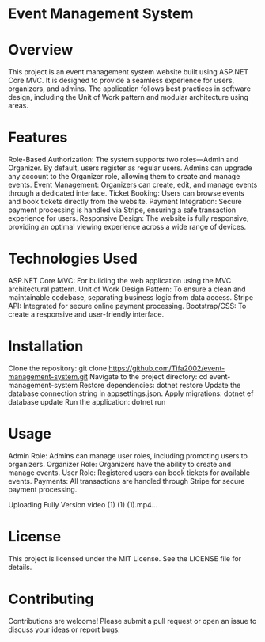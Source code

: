 # Event Management System
# Overview
This project is an event management system website built using ASP.NET Core MVC. It is designed to provide a seamless experience for users, organizers, and admins. The application follows best practices in software design, including the Unit of Work pattern and modular architecture using areas.

# Features
Role-Based Authorization: The system supports two roles—Admin and Organizer. By default, users register as regular users. Admins can upgrade any account to the Organizer role, allowing them to create and manage events.
Event Management: Organizers can create, edit, and manage events through a dedicated interface.
Ticket Booking: Users can browse events and book tickets directly from the website.
Payment Integration: Secure payment processing is handled via Stripe, ensuring a safe transaction experience for users.
Responsive Design: The website is fully responsive, providing an optimal viewing experience across a wide range of devices.
# Technologies Used
ASP.NET Core MVC: For building the web application using the MVC architectural pattern.
Unit of Work Design Pattern: To ensure a clean and maintainable codebase, separating business logic from data access.
Stripe API: Integrated for secure online payment processing.
Bootstrap/CSS: To create a responsive and user-friendly interface.
# Installation
Clone the repository:
git clone https://github.com/Tifa2002/event-management-system.git
Navigate to the project directory:
cd event-management-system
Restore dependencies:
dotnet restore
Update the database connection string in appsettings.json.
Apply migrations:
dotnet ef database update
Run the application:
dotnet run
# Usage
Admin Role: Admins can manage user roles, including promoting users to organizers.
Organizer Role: Organizers have the ability to create and manage events.
User Role: Registered users can book tickets for available events.
Payments: All transactions are handled through Stripe for secure payment processing.

Uploading Fully Version video (1) (1) (1).mp4…

# License
This project is licensed under the MIT License. See the LICENSE file for details.

# Contributing
Contributions are welcome! Please submit a pull request or open an issue to discuss your ideas or report bugs.
